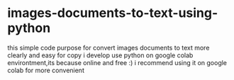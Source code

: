 # images-documents-to-text-using-python
this simple code purpose for convert images documents to text more clearly and easy for copy
i develop use python on google colab environtment,its because online and free :)
i recommend using it on google colab for more convenient
